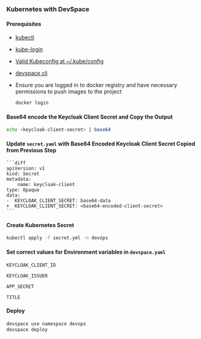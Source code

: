 ### Kubernetes with DevSpace

#### Prerequisites

  - [kubectl](https://kubernetes.io/docs/tasks/tools/install-kubectl-linux/)
  - [kube-login](https://github.com/int128/kubelogin)
  - [Valid Kubeconfig at ~/.kube/config](https://gitlab.openxcell.dev/-/snippets/22/raw/main/config)
  - [devspace cli](https://devspace.sh/cli/docs/quickstart)
  - Ensure you are logged in to docker registry and have necessary permissions to push images to the project
  
    ```bash
    docker login
    ```


#### Base64 encode the Keycloak Client Secret and Copy the Output
  
  ```bash
  echo <keycloak-client-secret> | base64
  ```

#### Update `secret.yaml` with Base64 Encoded Keycloak Client Secret Copied from Previous Step
  
    ```diff
    apiVersion: v1
    kind: Secret
    metadata:
        name: keycloak-client
    type: Opaque
    data:
    -  KEYCLOAK_CLIENT_SECRET: base64-data
    +  KEYCLOAK_CLIENT_SECRET: <base64-encoded-client-secret> 
    ```
#### Create Kubernetes Secret
  
  ```bash
  kubectl apply -f secret.yml -n devops
  ```

#### Set correct values for Environment variables in `devspace.yaml`
  
  `KEYCLOAK_CLIENT_ID`

  `KEYCLOAK_ISSUER`

  `APP_SECRET`

  `TITLE`

#### Deploy
  
  ```bash
  devspace use namespace devops
  devspace deploy
  ```